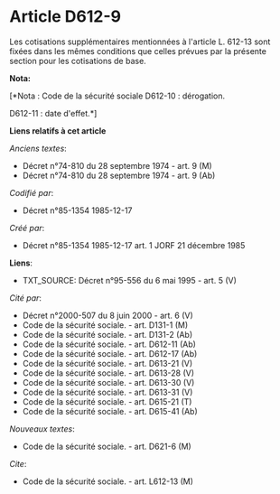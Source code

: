 # Article D612-9

Les cotisations supplémentaires mentionnées à l'article L. 612-13 sont fixées dans les mêmes conditions que celles prévues
par la présente section pour les cotisations de base.

**Nota:**

[*Nota : Code de la sécurité sociale D612-10 : dérogation. 

D612-11 : date d'effet.*]

**Liens relatifs à cet article**

_Anciens textes_:

  - Décret n°74-810 du 28 septembre 1974 - art. 9 (M)
  - Décret n°74-810 du 28 septembre 1974 - art. 9 (Ab)

_Codifié par_:

  - Décret n°85-1354 1985-12-17

_Créé par_:

  - Décret n°85-1354 1985-12-17 art. 1 JORF 21 décembre 1985

**Liens**:

  - TXT_SOURCE: Décret n°95-556 du 6 mai 1995 - art. 5 (V)

_Cité par_:

  - Décret n°2000-507 du 8 juin 2000 - art. 6 (V)
  - Code de la sécurité sociale. - art. D131-1 (M)
  - Code de la sécurité sociale. - art. D131-2 (Ab)
  - Code de la sécurité sociale. - art. D612-11 (Ab)
  - Code de la sécurité sociale. - art. D612-17 (Ab)
  - Code de la sécurité sociale. - art. D613-21 (V)
  - Code de la sécurité sociale. - art. D613-28 (V)
  - Code de la sécurité sociale. - art. D613-30 (V)
  - Code de la sécurité sociale. - art. D613-31 (V)
  - Code de la sécurité sociale. - art. D615-21 (T)
  - Code de la sécurité sociale. - art. D615-41 (Ab)

_Nouveaux textes_:

  - Code de la sécurité sociale. - art. D621-6 (M)

_Cite_:

  - Code de la sécurité sociale. - art. L612-13 (M)
